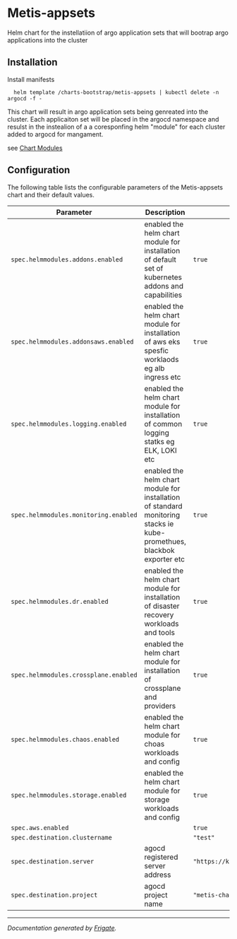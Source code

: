 
Metis-appsets
===========

Helm chart for the instellatiion of argo application sets that will bootrap argo applications into the cluster


## Installation

Install manifests
```
  helm template /charts-bootstrap/metis-appsets | kubectl delete -n argocd -f -
```

This chart will result in argo application sets being genreated into the cluster.
Each applicaiton set will be placed in the argocd namespace and resulst in the instealion of a a coresponfing helm "module" for
each cluster added to argocd for mangament.


see [Chart Modules](../../charts/modules/main.md)

## Configuration

The following table lists the configurable parameters of the Metis-appsets chart and their default values.

| Parameter                | Description             | Default        |
| ------------------------ | ----------------------- | -------------- |
| `spec.helmmodules.addons.enabled` | enabled the helm chart module for installation of default set of kubernetes addons and capabilities | `true` |
| `spec.helmmodules.addonsaws.enabled` | enabled the helm chart module for installation of aws eks spesfic worklaods eg alb ingress etc | `true` |
| `spec.helmmodules.logging.enabled` | enabled the helm chart module for installation of common logging statks eg ELK, LOKI etc | `true` |
| `spec.helmmodules.monitoring.enabled` | enabled the helm chart module for installation of standard monitoring stacks ie kube-promethues, blackbok exporter etc | `true` |
| `spec.helmmodules.dr.enabled` | enabled the helm chart module for installation of disaster recovery workloads and tools | `true` |
| `spec.helmmodules.crossplane.enabled` | enabled the helm chart module for installation of crossplane and providers | `true` |
| `spec.helmmodules.chaos.enabled` | enabled the helm chart module for choas workloads and config | `true` |
| `spec.helmmodules.storage.enabled` | enabled the helm chart module for storage workloads and config | `true` |
| `spec.aws.enabled` |  | `true` |
| `spec.destination.clustername` |  | `"test"` |
| `spec.destination.server` | agocd registered server address | `"https://kubernetes.default.svc"` |
| `spec.destination.project` | agocd project name | `"metis-chart"` |



---
_Documentation generated by [Frigate](https://frigate.readthedocs.io)._

